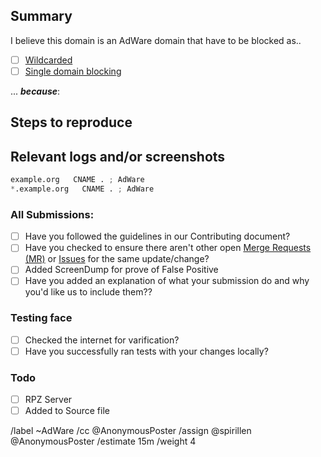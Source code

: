 ## Summary

<!-- Summarize the reason encountered concisely, and keep any domains in 
`back ticks` -->

I believe this domain is an AdWare domain<!-- s --> that have to be 
blocked as..

- [ ] [Wildcarded](source/adware/wildcard.list)
- [ ] [Single domain blocking](source/adware/domains.list)

... ***because***:

## Steps to reproduce

<!-- How one can reproduce the issue - this is very important -->


## Relevant logs and/or screenshots

<!-- Paste any relevant logs - please use code blocks (```) to format 
console output, logs, and code as it's very hard to read otherwise. -->


```python
example.org   CNAME . ; AdWare 
*.example.org   CNAME . ; AdWare 
```

### All Submissions:
- [ ] Have you followed the guidelines in our Contributing document?
- [ ] Have you checked to ensure there aren't other open
	[Merge Requests (MR)](../merge_requests) or [Issues](../issues) for
	the same update/change?
- [ ] Added ScreenDump for prove of False Positive
- [ ] Have you added an explanation of what your submission do and why
	you'd like us to include them??

### Testing face
- [ ] Checked the internet for varification?
- [ ] Have you successfully ran tests with your changes locally?

### Todo
- [ ] RPZ Server
- [ ] Added to Source file

/label ~AdWare 
/cc @AnonymousPoster
/assign @spirillen @AnonymousPoster
/estimate 15m
/weight 4
